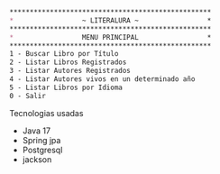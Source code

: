 ```markdown
**************************************************
*                 ~ LITERALURA ~                 *
**************************************************
*                 MENU PRINCIPAL                 *
**************************************************
1 - Buscar Libro por Título
2 - Listar Libros Registrados
3 - Listar Autores Registrados
4 - Listar Autores vivos en un determinado año
5 - Listar Libros por Idioma
0 - Salir
```
Tecnologias usadas
- Java 17
- Spring jpa
- Postgresql
- jackson
